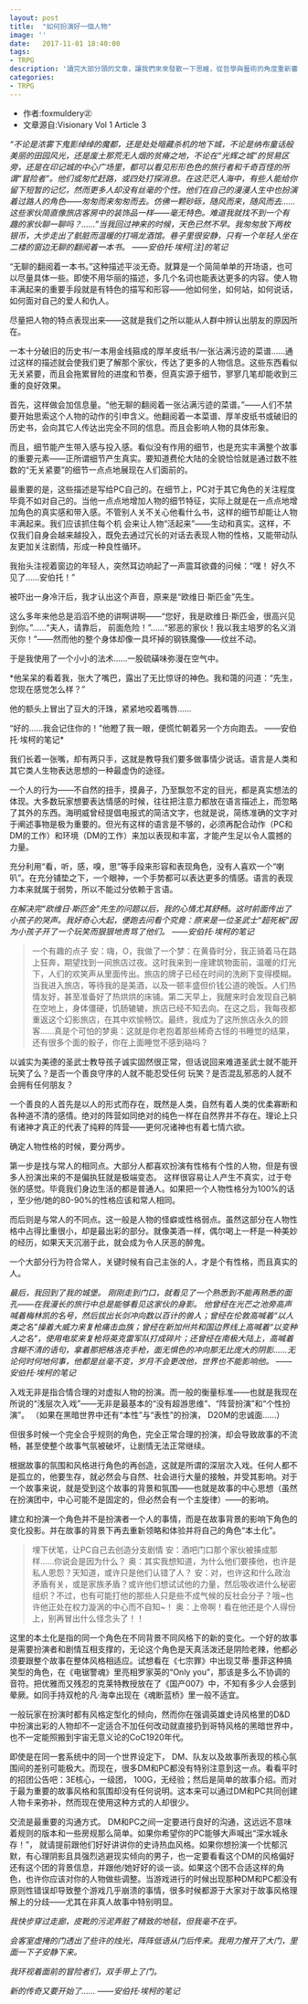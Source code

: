```yaml
---
layout: post
title:  "如何扮演好一個人物"
image: ''
date:   2017-11-01 18:40:00
tags:
- TRPG
description: '讀完大部分頭的文章，讓我們來來發散一下思維，從哲學與藝術的角度重新審核玩家。。。。。。'
categories:
- TRPG
---
```

- 作者:foxmuldery㊣
- 文章源自:Visionary Vol 1 Article 3

*“不论是浓雾下鬼影绰绰的魔都，还是处处暗藏杀机的地下城，不论是纳布童话般美丽的田园风光，还是废土那荒无人烟的贫瘠之地，不论在“光辉之城”的贸易区旁，还是在印记城的中心广场里，都可以看见形形色色的旅行者和千奇百怪的所谓“冒险者”。他们或匆忙赶路，或四处打探消息。在这茫茫人海中，有些人能给你留下短暂的记忆，然而更多人却没有丝毫的个性。他们在自己的漫漫人生中也扮演着过路人的角色——匆匆而来匆匆而去。仿佛一颗砂砾，随风而来，随风而去……这些家伙简直像旅店客房中的装饰品一样——毫无特色。难道我就找不到一个有趣的家伙聊一聊吗？……”当我回过神来的时候，天色已然不早。我匆匆放下两枚银币，大步走出了骯脏而温暖的打嗝龙酒馆。巷子里很安静，只有一个年轻人坐在二楼的窗边无聊的翻阅着一本书。
——安伯托·埃柯[注]的笔记*

“无聊的翻阅着一本书。”这种描述平淡无奇。就算是一个简简单单的开场语，也可以尽量具体一些。即使不用华丽的描述，多几个名词也能表达更多的内容。使人物丰满起来的重要手段就是有特色的描写和形容——他如何坐，如何站，如何说话，如何面对自己的爱人和仇人。

尽量把人物的特点表现出来——这就是我们之所以能从人群中辨认出朋友的原因所在。

一本十分破旧的历史书/一本用金线箍成的厚羊皮纸书/一张沾满污迹的菜谱……通过这样的描述就会使我们更了解那个家伙，传达了更多的人物信息。这些东西看似无关紧要，而且会拖累冒险的进度和节奏，但真实源于细节，寥寥几笔却能收到三重的良好效果。

首先，这样做会加信息量。“他无聊的翻阅着一张沾满污迹的菜谱。”——人们不禁要开始思索这个人物的动作的引申含义。他翻阅着一本菜谱、厚羊皮纸书或破旧的历史书，会向其它人传达出完全不同的信息。而且会影响人物的具体形象。

而且，细节能产生带入感与投入感。看似没有作用的细节，也是充实丰满整个故事的重要元素——正所谓细节产生真实。要知道费伦大陆的全貌恰恰就是通过数不胜数的“无关紧要”的细节一点点地展现在人们面前的。

最重要的是，这些描述是写给PC自己的。在细节上，PC对于其它角色的关注程度毕竟不如对自己的。当他一点点地增加人物的细节特征，实际上就是在一点点地增加角色的真实感和带入感。不管别人关不关心他看什么书，这样的细节却能让人物丰满起来。我们应该抓住每个机 会来让人物“活起来”——生动和真实。这样，不仅我们自身会越来越投入，既免去通过冗长的对话去表现人物的性格，又能带动队友更加关注剧情，形成一种良性循环。

我抬头注视着窗边的年轻人，突然耳边响起了一声震耳欲聋的问候：“嘿！ 好久不见了……安伯托！”

被吓出一身冷汗后，我才认出这个声音，原来是“欧维日·斯匹金”先生。

这么多年来他总是滔滔不绝的讲啊讲啊——“您好，我是欧维日·斯匹金，很高兴见到你。”……“夫人，请靠后， 前面危险！”……“邪恶的家伙！我以我主培罗的名义消灭你！”——然而他的整个身体却像一具坏掉的钢铁魔像——纹丝不动。

于是我使用了一个小小的法术……一股硫磺味弥漫在空气中。

*他呆呆的看着我，张大了嘴巴，露出了无比惊讶的神色。我和蔼的问道：“先生，您现在感觉怎么样？”

他的额头上冒出了豆大的汗珠，紧紧地咬着嘴唇……

“好的……我会记住你的！”他瞪了我一眼，便慌忙朝着另一个方向跑去。
——安伯托·埃柯的笔记*

我们长着一张嘴，却有两只手，这就是教导我们要多做事情少说话。语言是人类和其它类人生物表达思想的一种最虚伪的途径。

一个人的行为——不自然的扭手，摸鼻子，乃至飘忽不定的目光，都是真实想法的体现。大多数玩家想要表达情感的时候，往往把注意力都放在语言描述上，而忽略了其外的东西。海明威曾经提倡电报式的简洁文字，也就是说，简练准确的文字对于阐述事物是极为重要的。但光有这样的语言是不够的，必须再配合动作（PC和DM的工作）和环境（DM的工作）来加以表现和丰富，才能产生足以令人震撼的力量。

充分利用“看，听，感，嗅，思”等手段来形容和表现角色，没有人喜欢一个“喇叭”。在充分铺垫之下，一个眼神，一个手势都可以表达更多的情感。语言的表现力本来就属于弱势，所以不能过分依赖于言语。

*在解决完“欧维日·斯匹金”先生的问题以后，我的心情尤其舒畅。这时前面传出了小孩子的哭声。我好奇心大起，便跑去问看个究竟：原来是一位圣武士“超死板”因为小孩子开了一个玩笑而狠狠地责骂了他们。
——安伯托·埃柯的笔记*

> 一个有趣的点子
安：嗨，O，我做了一个梦：在黄昏时分，我正骑着马在路上狂奔，期望找到一间旅店过夜。这时我来到一座建筑物面前，温暖的灯光下，人们的欢笑声从里面传出。旅店的牌子已经在时间的洗刷下变得模糊。当我进入旅店，等待我的是美酒，以及一顿丰盛但价钱公道的晚饭。人们热情友好，甚至准备好了热烘烘的床铺。第二天早上，我醒来时会发现自己躺在空地上，身体僵硬，饥肠辘辘，旅店已经不知去向。在这之后，我每夜都重返这个幻影旅店，在其中欢愉畅饮。最终，我成为了这所旅店永久的顾客……真是个可怕的梦奥：这就是你老抱着那些稀奇古怪的书睡觉的结果，还有很多个面的骰子，你在上面睡觉不感到硌吗？

以诚实为美德的圣武士教导孩子诚实固然很正常，但话说回来难道圣武士就不能开玩笑了么？是否一个善良守序的人就不能忍受任何
玩笑？是否混乱邪恶的人就不会拥有任何朋友？

一个善良的人首先是以人的形式而存在，既然是人类，自然有着人类的优柔寡断和各种道不清的感情。绝对的阵营如同绝对的纯色一样在自然界并不存在。理论上只有诸神才真正的代表了纯粹的阵营——更何况诸神也有着七情六欲。

确定人物性格的时候，要分两步。

第一步是找与常人的相同点。大部分人都喜欢扮演有性格有个性的人物，但是有很多人扮演出来的不是偏执狂就是极端变态。 这样很容易让人产生不真实，过于夸张的感觉。毕竟我们身边生活的都是普通人。如果把一个人物性格分为100%的话 ，至少他/她的80-90%的性格应该和常人相同。

而后则是与常人的不同点。这一般是人物的怪癖或性格弱点。虽然这部分在人物性格中占得比重很小，却是最出彩的部分。就像美酒一样，偶尔喝上一杯是一种美妙的经历，如果天天沉溺于此，就会成为令人厌恶的醉鬼。

一个大部分行为符合常人，关键时候有自己主张的人，才是个有性格，而且真实的人。

*最后，我回到了我的城堡。
刚刚走到门口，就看见了一个熟悉到不能再熟悉的面孔——在我漫长的旅行中总是能够看见这家伙的身影。
他曾经在光芒之池旁高声喊着梅林凯的名号，然后拔出长剑冲向数以百计的兽人；曾经在伦敦高喊着“以人类之名”操着大威力来复枪痛击血族；曾经在新加州共和国边界线上高喊着“以变种人之名”，使用电浆来复枪将英克雷军队打成碎片；还曾经在南极大陆上，高喊着含糊不清的语句，拿着那把格洛克手枪，面无惧色的冲向那无比庞大的阴影……无论何时何地何事，他都是丝毫不变，岁月不会更改他，世界也不能影响他。
——安伯托·埃柯的笔记*

入戏无非是指合情合理的对虚拟人物的扮演。而一般的衡量标准——也就是我现在所说的“浅层次入戏”——无非是最基本的“没有超游思维”、“阵营扮演”和“个性扮演”。
（如果在黑暗世界中还有“本性”与“表性”的扮演， D20M的忠诚面……）

但很多时候一个完全合乎规则的角色，完全正常合理的扮演，却会导致故事的不流畅，甚至使整个故事气氛被破坏，让剧情无法正常继续。

根据故事的氛围和风格进行角色的再创造，这就是所谓的深层次入戏。任何人都不是孤立的，他要生存，就必然会与自然、社会进行大量的接触，并受其影响。对于一个故事来说，就是受到这个故事的背景和氛围——也就是故事的中心思想（虽然在扮演团中，中心可能不是固定的，但必然会有一个主旋律）——的影响。

建立和扮演一个角色并不是扮演者一个人的事情，而是在故事背景的影响下角色的变化投影。并在故事的背景下再去重新领略和体验并将自己的角色“本土化”。

>埋下伏笔，让PC自己去创造分支剧情
安：酒吧门口那个家伙被揍成那样……你说会是因为什么？
奥：其实我想知道，为什么他们要揍他，也许是私人恩怨？天知道，或许只是他们认错了人？
安：对，也许这和什么政治矛盾有关，或是家族矛盾？或许他们想试试他的力量，然后吸收进什么秘密组织？不过，也有可能打他的那些人只是些不成气候的反社会分子？哦~也许他正处在权力漩涡的中心而不自知~！
奥：上帝啊！看在他还是个人得份上，别再冒出什么怪念头了！！

这里的本土化是指的同一个角色在不同背景不同风格下的新的变化。一个好的故事是需要扮演者和剧情互相支撑的，无论这个角色是天真活泼还是阴险老辣，他都必须要跟整个故事在整体风格相适应。试想看在《七宗罪》中出现艾蒂·墨菲这种搞笑型的角色，在《电锯警魂》里亮相罗家英的“Only you”，那该是多么不协调的音符。把优雅而又残忍的克莱特教授放在了《国产007》中，不知有多少人会感到晕厥。如同手持双枪的凡·海幸出现在《魂断蓝桥》里一般不适宜。

一般玩家在扮演时都有风格定型化的倾向，然而你在强调英雄史诗风格里的D&D中扮演出彩的人物却不一定适合不加任何改动就直接扔到哥特风格的黑暗世界中，也不一定能照搬到宇宙无意义论的CoC1920年代。

即使是在同一套系统中的同一个世界设定下， DM、队友以及故事所表现的核心氛围间的差别可能极大。而现在，很多DM和PC都没有特别注意到这一点。看看平时的招团公告吧：3E核心，一级团， 100G，无经验；然后是简单的故事介绍。而对于最为重要的故事风格和氛围却没有任何说明。这本来可以通过DM和PC共同创建人物卡来弥补，然而现在使用这种方式的人却很少。

交流是最重要的沟通方式。 DM和PC之间一定要进行良好的沟通，这远远不意味着规则的版本和一些房规那么简单。如果你希望你的PC能够大声喊出“深水城永存！”， 就请提前跟他们好好讲讲你的史诗热血风格。如果你想扮演一个忧郁沉默，有心理阴影且具强烈逃避现实倾向的男子，也一定要看看这个DM的风格偏好还有这个团的背景信息，并跟他/她好好的谈一谈。如果这个团不合适这样的角色，也许你应该对你的人物做些调整。当游戏进行的时候出现那种DM和PC都没有原则性错误却导致整个游戏几乎崩溃的事情，很多时候都源于大家对于故事风格理解上的分歧——尤其在非真人故事中特别明显。

*我快步穿过走廊，皮靴的污泥弄脏了精致的地毯，但我毫不在乎。*

*会客室虚掩的门透出了些许的烛光，阵阵低语从门后传来。我用力推开了大门，里面一下子安静下来。*

*我环视着面前的冒险者们，双手带上了门。*

*新的传奇又要开始了……*
*——安伯托·埃柯的笔记*